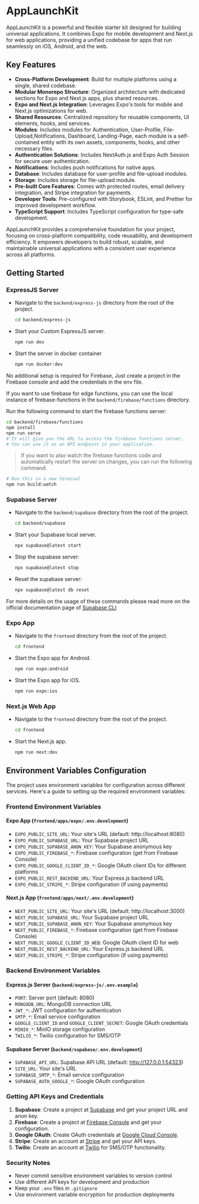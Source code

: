 # AppLaunchKit

AppLaunchKit is a powerful and flexible starter kit designed for building universal applications. It combines Expo for mobile development and Next.js for web applications, providing a unified codebase for apps that run seamlessly on iOS, Android, and the web.

## Key Features

- **Cross-Platform Development**: Build for multiple platforms using a single, shared codebase.
- **Modular Monorepo Structure**: Organized architecture with dedicated sections for Expo and Next.js apps, plus shared resources.
- **Expo and Next.js Integration**: Leverages Expo's tools for mobile and Next.js optimizations for web.
- **Shared Resources**: Centralized repository for reusable components, UI elements, hooks, and services.
- **Modules**: Includes modules for Authentication, User-Profile, File-Upload,Notifications, Dashboard, Landing-Page, each module is a self-contained entity with its own assets, components, hooks, and other necessary files.
- **Authentication Solutions**: Includes NextAuth.js and Expo Auth Session for secure user authentication.
- **Notifications**: Includes push notifications for native apps.
- **Database**: Includes database for user-profile and file-upload modules.
- **Storage**: Includes storage for file-upload module.
- **Pre-built Core Features**: Comes with protected routes, email delivery integration, and Stripe integration for payments.
- **Developer Tools**: Pre-configured with Storybook, ESLint, and Prettier for improved development workflow.
- **TypeScript Support**: Includes TypeScript configuration for type-safe development.

AppLaunchKit provides a comprehensive foundation for your project, focusing on cross-platform compatibility, code reusability, and development efficiency. It empowers developers to build robust, scalable, and maintainable universal applications with a consistent user experience across all platforms.

## Getting Started

### ExpressJS Server

- Navigate to the `backend/express-js` directory from the root of the project.

  ```bash
  cd backend/express-js
  ```

- Start your Custom ExpressJS server.

  ```bash
  npm run dev
  ```

- Start the server in docker container

  ```bash
  npm run docker:dev
  ```

No additional setup is required for Firebase, Just create a project in the Firebase console and add the credentials in the env file.

If you want to use firebase for edge functions, you can use the local instance of firebase-functions in the `backend/firebase/functions` directory.

Run the following command to start the firebase functions server:

```bash
cd backend/firebase/functions
npm install
npm run serve
# It will give you the URL to access the firebase functions server,
# You can use it as an API endpoint in your application.
```

> If you want to also watch the firebase functions code and automatically restart the server on changes, you can run the following command:

```bash
# Run this in a new terminal
npm run build:watch
```

### Supabase Server

- Navigate to the `backend/supabase` directory from the root of the project.

  ```bash
  cd backend/supabase
  ```

- Start your Supabase local server.

  ```bash
  npx supabase@latest start
  ```

- Stop the supabase server:

  ```bash
  npx supabase@latest stop
  ```

- Reset the supabase server:

  ```bash
  npx supabase@latest db reset
  ```

For more details on the usage of these commands please read more on the official documentation page of [Supabase CLI](https://supabase.com/docs/guides/cli)

### Expo App

- Navigate to the `frontend` directory from the root of the project.

  ```bash
  cd frontend
  ```

- Start the Expo app for Android.

  ```bash
  npm run expo:android
  ```

- Start the Expo app for iOS.

  ```bash
  npm run expo:ios
  ```

### Next.js Web App

- Navigate to the `frontend` directory from the root of the project.

  ```bash
  cd frontend
  ```

- Start the Next.js app.

  ```bash
  npm run next:dev
  ```

## Environment Variables Configuration

The project uses environment variables for configuration across different services. Here's a guide to setting up the required environment variables:

### Frontend Environment Variables

#### Expo App (`frontend/apps/expo/.env.development`)

- `EXPO_PUBLIC_SITE_URL`: Your site's URL (default: http://localhost:8080)
- `EXPO_PUBLIC_SUPABASE_URL`: Your Supabase project URL
- `EXPO_PUBLIC_SUPABASE_ANON_KEY`: Your Supabase anonymous key
- `EXPO_PUBLIC_FIREBASE_*`: Firebase configuration (get from Firebase Console)
- `EXPO_PUBLIC_GOOGLE_CLIENT_ID_*`: Google OAuth client IDs for different platforms
- `EXPO_PUBLIC_REST_BACKEND_URL`: Your Express.js backend URL
- `EXPO_PUBLIC_STRIPE_*`: Stripe configuration (if using payments)

#### Next.js App (`frontend/apps/next/.env.development`)

- `NEXT_PUBLIC_SITE_URL`: Your site's URL (default: http://localhost:3000)
- `NEXT_PUBLIC_SUPABASE_URL`: Your Supabase project URL
- `NEXT_PUBLIC_SUPABASE_ANON_KEY`: Your Supabase anonymous key
- `NEXT_PUBLIC_FIREBASE_*`: Firebase configuration (get from Firebase Console)
- `NEXT_PUBLIC_GOOGLE_CLIENT_ID_WEB`: Google OAuth client ID for web
- `NEXT_PUBLIC_REST_BACKEND_URL`: Your Express.js backend URL
- `NEXT_PUBLIC_STRIPE_*`: Stripe configuration (if using payments)

### Backend Environment Variables

#### Express.js Server (`backend/express-js/.env.example`)

- `PORT`: Server port (default: 8080)
- `MONGODB_URL`: MongoDB connection URL
- `JWT_*`: JWT configuration for authentication
- `SMTP_*`: Email service configuration
- `GOOGLE_CLIENT_ID` and `GOOGLE_CLIENT_SECRET`: Google OAuth credentials
- `MINIO_*`: MinIO storage configuration
- `TWILIO_*`: Twilio configuration for SMS/OTP

#### Supabase Server (`backend/supabase/.env.development`)

- `SUPABASE_API_URL`: Supabase API URL (default: http://127.0.0.1:54323)
- `SITE_URL`: Your site's URL
- `SUPABASE_SMTP_*`: Email service configuration
- `SUPABASE_AUTH_GOOGLE_*`: Google OAuth configuration

### Getting API Keys and Credentials

1. **Supabase**: Create a project at [Supabase](https://supabase.com) and get your project URL and anon key.
2. **Firebase**: Create a project at [Firebase Console](https://console.firebase.google.com) and get your configuration.
3. **Google OAuth**: Create OAuth credentials at [Google Cloud Console](https://console.cloud.google.com).
4. **Stripe**: Create an account at [Stripe](https://stripe.com) and get your API keys.
5. **Twilio**: Create an account at [Twilio](https://www.twilio.com) for SMS/OTP functionality.

### Security Notes

- Never commit sensitive environment variables to version control
- Use different API keys for development and production
- Keep your `.env` files in `.gitignore`
- Use environment variable encryption for production deployments
